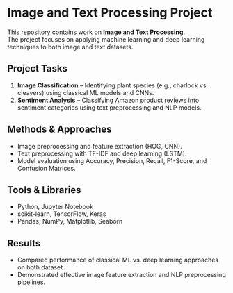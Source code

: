 # Image and Text Processing Project

This repository contains work on **Image and Text Processing**.  
The project focuses on applying machine learning and deep learning techniques to both image and text datasets.  

## Project Tasks
1. **Image Classification** – Identifying plant species (e.g., charlock vs. cleavers) using classical ML models and CNNs.  
2. **Sentiment Analysis** – Classifying Amazon product reviews into sentiment categories using text preprocessing and NLP models.  

## Methods & Approaches
- Image preprocessing and feature extraction (HOG, CNN).  
- Text preprocessing with TF-IDF and deep learning (LSTM).  
- Model evaluation using Accuracy, Precision, Recall, F1-Score, and Confusion Matrices.  

## Tools & Libraries
- Python, Jupyter Notebook  
- scikit-learn, TensorFlow, Keras  
- Pandas, NumPy, Matplotlib, Seaborn  

## Results
- Compared performance of classical ML vs. deep learning approaches on both dataset.  
- Demonstrated effective image feature extraction and NLP preprocessing pipelines.  
